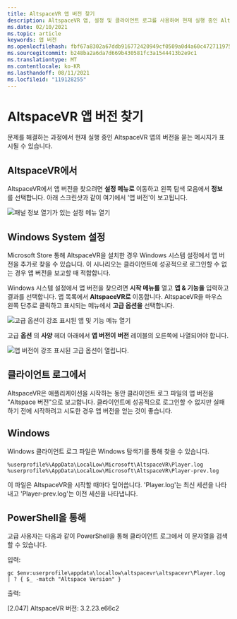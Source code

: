 ```yaml
---
title: AltspaceVR 앱 버전 찾기
description: AltspaceVR 앱, 설정 및 클라이언트 로그를 사용하여 현재 실행 중인 AltspaceVR 버전을 찾는 방법을 알아봅니다.
ms.date: 02/10/2021
ms.topic: article
keywords: 앱 버전
ms.openlocfilehash: fbf67a8302a67ddb916772420949cf0509a0d4a60c472711975c651862438b93
ms.sourcegitcommit: b248ba2a6da7d669b430581fc3a1544413b2e9c1
ms.translationtype: MT
ms.contentlocale: ko-KR
ms.lasthandoff: 08/11/2021
ms.locfileid: "119128255"
---
```

# <a name="finding-the-altspacevr-app-version"></a>AltspaceVR 앱 버전 찾기

문제를 해결하는 과정에서 현재 실행 중인 AltspaceVR 앱의 버전을 묻는 메시지가 표시될 수 있습니다.

## <a name="in-altspacevr"></a>AltspaceVR에서

AltspaceVR에서 앱 버전을 찾으려면 **설정 메뉴로** 이동하고 왼쪽 탐색 모음에서 **정보** 를 선택합니다. 아래 스크린샷과 같이 여기에서 '앱 버전'이 보고됩니다.

![패널 정보 열기가 있는 설정 메뉴 열기](images/app-version-img-01.png)

## <a name="in-windows-system-settings"></a>Windows System 설정

Microsoft Store 통해 AltspaceVR을 설치한 경우 Windows 시스템 설정에서 앱 버전을 추가로 찾을 수 있습니다.  이 시나리오는 클라이언트에 성공적으로 로그인할 수 없는 경우 앱 버전을 보고할 때 적합합니다.

Windows 시스템 설정에서 앱 버전을 찾으려면 **시작 메뉴를** 열고 **앱 & 기능을** 입력하고 결과를 선택합니다. 앱 목록에서 **AltspaceVR로** 이동합니다. AltspaceVR을 마우스 왼쪽 단추로 클릭하고 표시되는 메뉴에서 **고급 옵션을** 선택합니다.

![고급 옵션이 강조 표시된 앱 및 기능 메뉴 열기](images/app-version-img-02.png)

고급 **옵션** 의 **사양** 헤더 아래에서 **앱 버전이** **버전** 레이블의 오른쪽에 나열되어야 합니다.

![앱 버전이 강조 표시된 고급 옵션이 열립니다.](images/app-version-img-03.png)

## <a name="in-client-logs"></a>클라이언트 로그에서

AltspaceVR은 애플리케이션을 시작하는 동안 클라이언트 로그 파일의 앱 버전을 "Altspace 버전"으로 보고합니다. 클라이언트에 성공적으로 로그인할 수 없지만 실패하기 전에 시작하려고 시도한 경우 앱 버전을 얻는 것이 좋습니다.

## <a name="windows"></a>Windows

Windows 클라이언트 로그 파일은 Windows 탐색기를 통해 찾을 수 있습니다.

```
%userprofile%\AppData\LocalLow\Microsoft\AltspaceVR\Player.log
%userprofile%\AppData\LocalLow\Microsoft\AltspaceVR\Player-prev.log
```

이 파일은 AltspaceVR을 시작할 때마다 덮어씁니다. 'Player.log'는 최신 세션을 나타내고 'Player-prev.log'는 이전 세션을 나타냅니다.

## <a name="via-powershell"></a>PowerShell을 통해

고급 사용자는 다음과 같이 PowerShell을 통해 클라이언트 로그에서 이 문자열을 검색할 수 있습니다.

입력:

```
gc $env:userprofile\appdata\locallow\altspacevr\altspacevr\Player.log | ? { $_ -match "Altspace Version" }
```

출력:

[2.047] AltspaceVR 버전: 3.2.23.e66c2